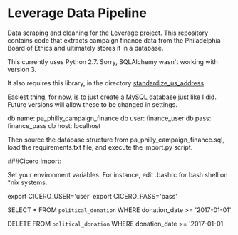 # Leverage Data Pipeline

Data scraping and cleaning for the Leverage project. This repository contains code that extracts campaign finance data from the Philadelphia Board of Ethics and ultimately stores it in a database. 

This currently uses Python 2.7. Sorry, SQLAlchemy wasn't working with version 3.

It also requires this library, in the directory [standardize_us_address](https://github.com/OpenDataDE/standardize-us-address)

Easiest thing, for now, is to just create a MySQL database just like I did. Future versions will allow these to be changed in settings.

db name: pa_philly_campaign_finance
db user: finance_user
db pass: finance_pass
db host: localhost

Then source the database structure from pa_philly_campaign_finance.sql, load the requirements.txt file, and execute the import.py script.

###Cicero Import:

Set your environment variables. For instance, edit .bashrc for bash shell on *nix systems. 

export CICERO_USER='user'
export CICERO_PASS='pass'

SELECT * FROM `political_donation` WHERE donation_date >= '2017-01-01'

DELETE FROM `political_donation` WHERE donation_date >= '2017-01-01'

